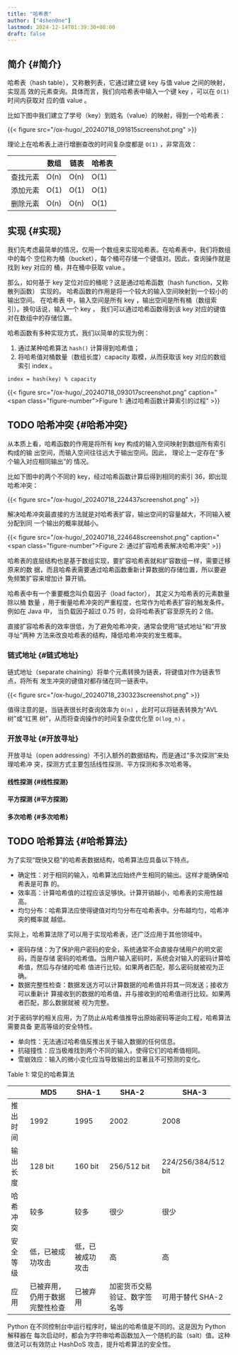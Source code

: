 ```yaml
---
title: "哈希表"
author: ["4shen0ne"]
lastmod: 2024-12-14T01:39:30+08:00
draft: false
---
```


## 简介 {#简介}

哈希表（hash table），又称散列表，它通过建立键 key 与值 value 之间的映射，实现高
效的元素查询。具体而言，我们向哈希表中输入一个键 key ，可以在 `O(1)` 时间内获取对
应的值 value 。

比如下图中我们建立了学号（key）到姓名（value）的映射，得到一个哈希表：

{{< figure src="/ox-hugo/_20240718_091815screenshot.png" >}}

理论上在哈希表上进行增删查改的时间复杂度都是 `O(1)` ，非常高效：

|      | 数组 | 链表 | 哈希表 |
|------|----|----|-----|
| 查找元素 | O(n) | O(n) | O(1) |
| 添加元素 | O(1) | O(1) | O(1) |
| 删除元素 | O(n) | O(n) | O(1) |


## 实现 {#实现}

我们先考虑最简单的情况，仅用一个数组来实现哈希表。在哈希表中，我们将数组中的每个
空位称为桶（bucket），每个桶可存储一个键值对。因此，查询操作就是找到 key 对应的
桶，并在桶中获取 value 。

那么，如何基于 key 定位对应的桶呢？这是通过哈希函数（hash function，又称散列函数）
实现的。 <span class="underline">哈希函数的作用是将一个较大的输入空间映射到一个较小的输出空间。</span> 在哈希表
中，输入空间是所有 key ，输出空间是所有桶（数组索引）。换句话说，输入一个 key ，
我们可以通过哈希函数得到该 key 对应的键值对在数组中的存储位置。

哈希函数有多种实现方式，我们以简单的实现为例：

1.  通过某种哈希算法 `hash()` 计算得到哈希值；
2.  将哈希值对桶数量（数组长度）capacity 取模，从而获取该 key 对应的数组索引
    index 。

```text
index = hash(key) % capacity
```

{{< figure src="/ox-hugo/_20240718_093017screenshot.png" caption="<span class=\"figure-number\">Figure 1: </span>通过哈希函数计算索引的过程" >}}


## <span class="org-todo todo TODO">TODO</span> 哈希冲突 {#哈希冲突}

从本质上看，哈希函数的作用是将所有 key 构成的输入空间映射到数组所有索引构成的输
出空间，而输入空间往往远大于输出空间。因此， <span class="underline">理论上一定存在“多个输入对应相同输出”的
情况。</span>

比如下图中的两个不同的 key，经过哈希函数计算后得到相同的索引 36，即出现哈希冲突：

{{< figure src="/ox-hugo/_20240718_224437screenshot.png" >}}

解决哈希冲突最直接的方法就是对哈希表扩容，输出空间的容量越大，不同输入被分配到同
一个输出的概率就越小。

{{< figure src="/ox-hugo/_20240718_224648screenshot.png" caption="<span class=\"figure-number\">Figure 2: </span>通过扩容哈希表解决哈希冲突" >}}

哈希表的底层结构也是基于数组实现，要扩容哈希表就和扩容数组一样，需要迁移原来的数
据，而且哈希表需要通过哈希函数重新计算数据的存储位置，所以要避免频繁扩容来增加计
算开销。

哈希表中有一个重要概念叫负载因子（load factor）， <span class="underline">其定义为哈希表的元素数量除以桶
数量</span> ，用于衡量哈希冲突的严重程度，也常作为哈希表扩容的触发条件。例如在 Java 中，
当负载因子超过 0.75 时，会将哈希表扩容至原先的 2 倍。

直接扩容哈希表的效率很低，为了避免哈希冲突，通常会使用“链式地址”和“开放寻址”两种
方法来改良哈希表的结构，降低哈希冲突的发生概率。


### 链式地址 {#链式地址}

链式地址（separate chaining）将单个元素转换为链表，将键值对作为链表节点，将所有
发生冲突的键值对都存储在同一链表中。

{{< figure src="/ox-hugo/_20240718_230323screenshot.png" >}}

值得注意的是，当链表很长时查询效率为 `O(n)` ，此时可以将链表转换为“AVL 树”或“红黑
树”，从而将查询操作的时间复杂度优化至 `O(log_n)` 。


### 开放寻址 {#开放寻址}

开放寻址（open addressing）不引入额外的数据结构，而是通过“多次探测”来处理哈希冲
突，探测方式主要包括线性探测、平方探测和多次哈希等。


#### 线性探测 {#线性探测}


#### 平方探测 {#平方探测}


#### 多次哈希 {#多次哈希}


## <span class="org-todo todo TODO">TODO</span> 哈希算法 {#哈希算法}

为了实现“既快又稳”的哈希表数据结构，哈希算法应具备以下特点。

-   确定性：对于相同的输入，哈希算法应始终产生相同的输出。这样才能确保哈希表是可靠
    的。
-   效率高：计算哈希值的过程应该足够快。计算开销越小，哈希表的实用性越高。
-   均匀分布：哈希算法应使得键值对均匀分布在哈希表中。分布越均匀，哈希冲突的概率就
    越低。

实际上，哈希算法除了可以用于实现哈希表，还广泛应用于其他领域中。

-   密码存储：为了保护用户密码的安全，系统通常不会直接存储用户的明文密码，而是存储
    密码的哈希值。当用户输入密码时，系统会对输入的密码计算哈希值，然后与存储的哈希
    值进行比较。如果两者匹配，那么密码就被视为正确。
-   数据完整性检查：数据发送方可以计算数据的哈希值并将其一同发送；接收方可以重新计
    算接收到的数据的哈希值，并与接收到的哈希值进行比较。如果两者匹配，那么数据就被
    视为完整。

对于密码学的相关应用，为了防止从哈希值推导出原始密码等逆向工程，哈希算法需要具备
更高等级的安全特性。

-   单向性：无法通过哈希值反推出关于输入数据的任何信息。
-   抗碰撞性：应当极难找到两个不同的输入，使得它们的哈希值相同。
-   雪崩效应：输入的微小变化应当导致输出的显著且不可预测的变化。

<div class="table-caption">
  <span class="table-number">Table 1:</span>
  常见的哈希算法
</div>

|      | MD5             | SHA-1    | SHA-2          | SHA-3               |
|------|-----------------|----------|----------------|---------------------|
| 推出时间 | 1992            | 1995     | 2002           | 2008                |
| 输出长度 | 128 bit         | 160 bit  | 256/512 bit    | 224/256/384/512 bit |
| 哈希冲突 | 较多            | 较多     | 很少           | 很少                |
| 安全等级 | 低，已被成功攻击 | 低，已被成功攻击 | 高             | 高                  |
| 应用 | 已被弃用，仍用于数据完整性检查 | 已被弃用 | 加密货币交易验证、数字签名等 | 可用于替代 SHA-2    |

Python 在不同控制台中运行程序时，输出的哈希值是不同的。这是因为 Python 解释器在
每次启动时，都会为字符串哈希函数加入一个随机的盐（salt）值。这种做法可以有效防止
HashDoS 攻击，提升哈希算法的安全性。
